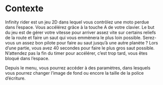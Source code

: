 # Contexte

Infinity rider est un jeu 2D dans lequel vous contrôlez une moto perdue dans l’espace. Vous accélérez grâce à la touche A de votre clavier. Le but du jeu est de gérer votre vitesse pour arriver assez vite sur certains reliefs de la route et faire un saut qui vous emmènera le plus loin possible. Serez-vous un assez bon pilote pour faire au saut jusqu’à une autre planète ? Lors d’une partie, vous avez 40 secondes pour faire le plus gros saut possible. N’attendez pas la fin du timer pour accélérer, c’est trop tard, vous êtes bloqué dans l’espace.

Depuis le menu, vous pourrez accéder à des paramètres, dans lesquels vous pourrez changer l’image de fond ou encore la taille de la police d’écriture.
